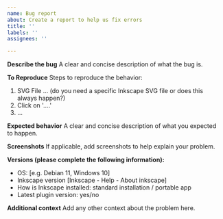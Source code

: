 ```yaml
---
name: Bug report
about: Create a report to help us fix errors
title: ''
labels: ''
assignees: ''

---
```


**Describe the bug**
A clear and concise description of what the bug is.

**To Reproduce**
Steps to reproduce the behavior:
1. SVG File ... (do you need a specific Inkscape SVG file or does this always happen?)
2. Click on '....'
3. ...

**Expected behavior**
A clear and concise description of what you expected to happen.

**Screenshots**
If applicable, add screenshots to help explain your problem.

**Versions (please complete the following information):**
 - OS: [e.g. Debian 11, Windows 10]
 - Inkscape version [Inkscape - Help - About inkscape]
 - How is Inkscape installed: standard installation / portable app
 - Latest plugin version: yes/no

**Additional context**
Add any other context about the problem here.
